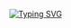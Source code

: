 [![Typing SVG](https://readme-typing-svg.demolab.com?font=IBM+Plex+Serif&pause=1000&color=00CDFF&center=true&width=435&lines=Learning+to+Program+👨‍💻)](#)
